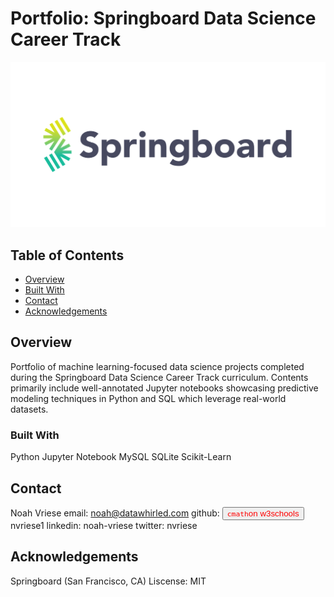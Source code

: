 # Portfolio: Springboard Data Science Career Track

![Springboard Logo](/Assets/springboard_logo.png)

## Table of Contents

- [Overview](#overview)
- [Built With](#built-with)
- [Contact](#contact)
- [Acknowledgements](#acknowledgements)

## Overview

Portfolio of machine learning-focused data science projects completed during the Springboard Data Science Career Track curriculum. 
Contents primarily include well-annotated Jupyter notebooks showcasing predictive modeling techniques in Python and SQL which leverage real-world datasets. 

### Built With

Python
Jupyter Notebook
MySQL
SQLite
Scikit-Learn

## Contact

Noah Vriese
email: noah@datawhirled.com
github: <a><button name="button" style = "color: red" onclick="[https://www.w3schools.com/CPP/cpp_math.asp](https://github.com/nvriese1)">`cmath`on w3schools</button></a>nvriese1
linkedin: noah-vriese
twitter: nvriese

## Acknowledgements

Springboard (San Francisco, CA)
Liscense: MIT
